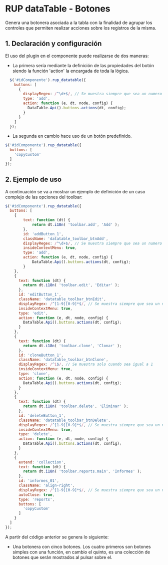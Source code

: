 # RUP dataTable - Botones

Genera una botonera asociada a la tabla con la finalidad de agrupar los controles que permiten realizar acciones sobre los registros de la misma.

## 1. Declaración y configuración

El uso del plugin en el componente puede realizarse de dos maneras:

- La primera sería mediante la definición de las propiedades del botón siendo la función 'action' la encargada de toda la lógica.

```js
  $('#idComponente').rup_datatable({
    buttons: [
      {
        displayRegex: /^\d+$/, // Se muestra siempre que sea un numero positivo o neutro
        type: 'add',
        action: function (e, dt, node, config) {
          DataTable.Api().buttons.actions(dt, config);
        }
      }
    ]
  });
```

- La segunda en cambio hace uso de un botón predefinido.

```js
$('#idComponente').rup_datatable({
  buttons: [
  	'copyCustom'
  ]
});
```

## 2. Ejemplo de uso

A continuación se va a mostrar un ejemplo de definición de un caso complejo de las opciones del toolbar:

```js
$('#idComponente').rup_datatable({
  buttons: [
    {
    	text: function (dt) {
    		return dt.i18n( 'toolbar.add', 'Add' );
    	},
    	id: 'addButton_1',
    	className: 'datatable_toolbar_btnAdd',
    	displayRegex: /^\d+$/, // Se muestra siempre que sea un numero positivo o neutro
    	insideContextMenu: true,
    	type: 'add',
    	action: function (e, dt, node, config) {
    		DataTable.Api().buttons.actions(dt, config);
    	}
    },
    {
      text: function (dt) {
      	return dt.i18n( 'toolbar.edit', 'Editar' );
      },
      id: 'editButton_1',
      className: 'datatable_toolbar_btnEdit',
      displayRegex: /^[1-9][0-9]*$/, // Se muestra siempre que sea un numero mayor a 0
      insideContextMenu: true,
      type: 'edit',
      action: function (e, dt, node, config) {
      	DataTable.Api().buttons.actions(dt, config);
      }
    },
    {
      text: function (dt) {
      	return dt.i18n( 'toolbar.clone', 'Clonar' );
      },
      id: 'cloneButton_1',
      className: 'datatable_toolbar_btnClone',
      displayRegex: /^1$/, // Se muestra solo cuando sea igual a 1
      insideContextMenu: true,
      type: 'clone',
      action: function (e, dt, node, config) {
      	DataTable.Api().buttons.actions(dt, config);
      }
    },
    {
      text: function (dt) {
      	return dt.i18n( 'toolbar.delete', 'Eliminar' );
      },
      id: 'deleteButton_1',
      className: 'datatable_toolbar_btnDelete',
      displayRegex: /^[1-9][0-9]*$/, // Se muestra siempre que sea un numero mayor a 0
      insideContextMenu: true,
      type: 'delete',
      action: function (e, dt, node, config) {
      	DataTable.Api().buttons.actions(dt, config);
      }
    },
    {
      extend: 'collection',
      text: function (dt) {
      	return dt.i18n( 'toolbar.reports.main', 'Informes' );
      },
      id: 'informes_01',
      className: 'align-right',
      displayRegex: /^[1-9][0-9]*$/, // Se muestra siempre que sea un numero mayor a 0
      autoClose: true,
      type: 'reports',
      buttons: [
      	'copyCustom'
      ]
    }
  ]
});
```

A partir del código anterior se genera lo siguiente:

* Una botonera con cinco botones. Los cuatro primeros son botones simples con una función, en cambio el quinto, es una colección de botones que serán mostrados al pulsar sobre el.
